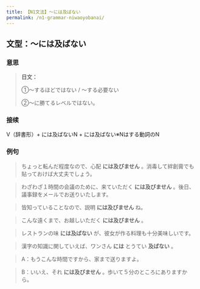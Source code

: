 ```yaml
---
title: 【N1文法】〜には及ばない
permalink: /n1-grammar-niwaoyobanai/
---
```


## 文型：〜には及ばない

### 意思

> **日文：**
> 
> ①〜するほどではない / 〜する必要ない
> 
> ②〜に勝てるレベルではない。


### 接续

V（辞書形）+ には及ばないN + には及ばない※Nはする動詞のN

### 例句

> ちょっと転んだ程度なので、心配 **には及びません** 。消毒して絆創膏でも貼っておけば大丈夫でしょう。

> わざわざ１時間の会議のために、来ていただく **には及びません** 。後日、議事録をメールでお送りいたします。

> 皆知っていることなので、説明 **には及びません** ね。

> こんな遠くまで、お越しいただく **には及びません** 。

> レストランの味 **には及ばない** が、彼女が作る料理も十分美味しいです。

> 漢字の知識に関していえば、ワンさん **には** とうてい **及ばない** 。

> A：もうこんな時間ですから、家まで送りますよ。

> B：いいえ、それ **には及びません** 。歩いて５分のところにありますから。

